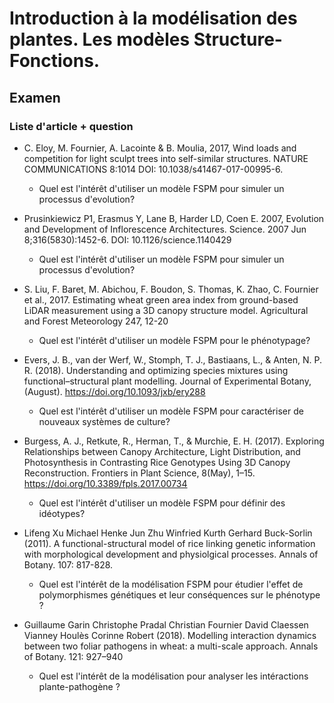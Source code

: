 # Introduction à la modélisation des plantes. Les modèles Structure-Fonctions.
 
## Examen

### Liste d'article + question

 * C. Eloy, M. Fournier, A. Lacointe & B. Moulia, 2017, Wind loads and competition for light sculpt trees into self-similar structures. NATURE COMMUNICATIONS 8:1014 DOI: 10.1038/s41467-017-00995-6. 
    - Quel est l'intérêt d'utiliser un modèle FSPM pour simuler un processus d'evolution?

 * Prusinkiewicz P1, Erasmus Y, Lane B, Harder LD, Coen E. 2007, Evolution and Development of Inflorescence Architectures. Science. 2007 Jun 8;316(5830):1452-6. DOI: 10.1126/science.1140429
    - Quel est l'intérêt d'utiliser un modèle FSPM pour simuler un processus d'evolution?

* S. Liu, F. Baret, M. Abichou, F. Boudon, S. Thomas, K. Zhao, C. Fournier et al., 2017.
Estimating wheat green area index from ground-based LiDAR measurement using a 3D canopy structure model. Agricultural and Forest Meteorology 247, 12-20
    - Quel est l'intérêt d'utiliser un modèle FSPM pour le phénotypage?

* Evers, J. B., van der Werf, W., Stomph, T. J., Bastiaans, L., & Anten, N. P. R. (2018). Understanding and optimizing species mixtures using functional–structural plant modelling. Journal of Experimental Botany, (August). https://doi.org/10.1093/jxb/ery288
    - Quel est l'intérêt d'utiliser un modèle FSPM pour caractériser de nouveaux systèmes de culture?

* Burgess, A. J., Retkute, R., Herman, T., & Murchie, E. H. (2017). Exploring Relationships between Canopy Architecture, Light Distribution, and Photosynthesis in Contrasting Rice Genotypes Using 3D Canopy Reconstruction. Frontiers in Plant Science, 8(May), 1–15. https://doi.org/10.3389/fpls.2017.00734
     - Quel est l'intérêt d'utiliser un modèle FSPM pour définir des idéotypes?

* Lifeng Xu Michael Henke Jun Zhu Winfried Kurth Gerhard Buck-Sorlin (2011). A functional-structural model of rice linking genetic information with morphological development and physiolgical processes. Annals of Botany. 107: 817-828.
     - Quel est l'intérêt de la modélisation FSPM pour étudier l'effet de polymorphismes génétiques et leur conséquences sur le phénotype ?

* Guillaume Garin Christophe Pradal Christian Fournier David Claessen Vianney Houlès Corinne Robert (2018). Modelling interaction dynamics between two foliar pathogens in wheat: a multi-scale approach. Annals of Botany. 121: 927–940
     - Quel est l'intérêt de la modélisation pour analyser les intéractions plante-pathogène ?
